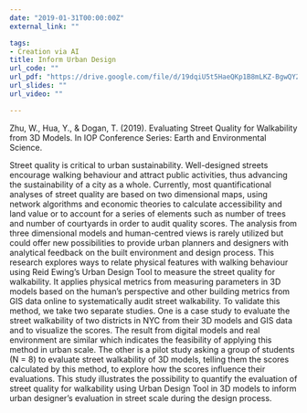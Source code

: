 ```yaml
---
date: "2019-01-31T00:00:00Z"
external_link: ""

tags:
- Creation via AI
title: Inform Urban Design
url_code: ""
url_pdf: "https://drive.google.com/file/d/19dqiU5t5HaeQKp1B8mLKZ-BgwQY2OAFz/view?usp=sharing"
url_slides: ""
url_video: ""

---
```

Zhu, W., Hua, Y., & Dogan, T. (2019). Evaluating Street Quality for Walkability from 3D Models. In IOP Conference Series: Earth and Environmental Science. 

Street quality is critical to urban sustainability. Well-designed streets encourage walking behaviour and attract public activities, thus advancing the sustainability of a city as a whole. Currently, most quantificational analyses of street quality are based on two dimensional maps, using network algorithms and economic theories to calculate accessibility and land value or to account for a series of elements such as number of trees and number of courtyards in order to audit quality scores. The analysis from three dimensional models and human-centred views is rarely utilized but could offer new possibilities to provide urban planners and designers with analytical feedback on the built environment and design process. This research explores ways to relate physical features with walking behaviour using Reid Ewing’s Urban Design Tool to measure the street quality for walkability. It applies physical metrics from measuring parameters in 3D models based on the human’s perspective and other building metrics from GIS data online to systematically audit street walkability. To validate this method, we take two separate studies. One is a case study to evaluate the street walkability of two districts in NYC from their 3D models and GIS data and to visualize the scores. The result from digital models and real environment are similar which indicates the feasibility of applying this method in urban scale. The other is a pilot study asking a group of students (N = 8) to evaluate street walkability of 3D models, telling them the scores calculated by this method, to explore how the scores influence their evaluations. This study illustrates the possibility to
quantify the evaluation of street quality for walkability using Urban Design Tool in 3D models to inform urban designer’s evaluation in street scale during the design process.

